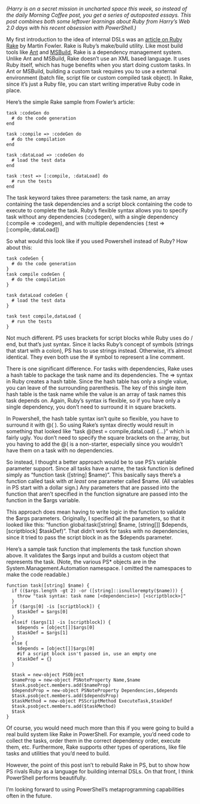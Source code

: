 *(Harry is on a secret mission in uncharted space this week, so instead
of the daily Morning Coffee post, you get a series of autoposted essays.
This post combines both some leftover learnings about Ruby from Harry’s
Web 2.0 days with his recent obsession with PowerShell.)*

My first introduction to the idea of internal DSLs was an [article on
Ruby Rake](http://martinfowler.com/articles/rake.html) by Martin Fowler.
Rake is Ruby’s make/build utility. Like most build tools like
[Ant](http://ant.apache.org/) and
[MSBuild](http://msdn2.microsoft.com/en-us/library/ms171452.aspx), Rake
is a dependency management system. Unlike Ant and MSBuild, Rake doesn’t
use an XML based language. It uses Ruby itself, which has huge benefits
when you start doing custom tasks. In Ant or MSBuild, building a custom
task requires you to use a external environment (batch file, script file
or custom compiled task object). In Rake, since it’s just a Ruby file,
you can start writing imperative Ruby code in place.

Here’s the simple Rake sample from Fowler’s article:

``` {.brush:ruby}
task :codeGen do  
  # do the code generation 
end 

task :compile => :codeGen do  
  # do the compilation 
end 

task :dataLoad => :codeGen do  
  # load the test data 
end 

task :test => [:compile, :dataLoad] do  
  # run the tests 
end
```

The task keyword takes three parameters: the task name, an array
containing the task dependencies and a script block containing the code
to execute to complete the task. Ruby’s flexible syntax allows you to
specify task without any dependencies (:codegen), with a single
dependency (:compile =\> :codegen), and with multiple dependencies
(:test =\> [:compile,:dataLoad])

So what would this look like if you used Powershell instead of Ruby? How
about this:

``` {.brush:powershell}
task codeGen {  
  # do the code generation 
}
task compile codeGen { 
  # do the compilation 
}

task dataLoad codeGen {  
  # load the test data 
}

task test compile,dataLoad { 
  # run the tests 
}
```

Not much different. PS uses brackets for script blocks while Ruby uses
do / end, but that’s just syntax. Since it lacks Ruby’s concept of
symbols (strings that start with a colon), PS has to use strings
instead. Otherwise, it’s almost identical. They even both use the \#
symbol to represent a line comment.

There is one significant difference. For tasks with dependencies, Rake
uses a hash table to package the task name and its dependencies. The =\>
syntax in Ruby creates a hash table. Since the hash table has only a
single value, you can leave of the surrounding parenthesis. The key of
this single item hash table is the task name while the value is an array
of task names this task depends on. Again, Ruby’s syntax is flexible, so
if you have only a single dependency, you don’t need to surround it in
square brackets.

In Powershell, the hash table syntax isn’t quite so flexible, you have
to surround it with @( ). So using Rake’s syntax directly would result
in something that looked like “task @(test = compile,dataLoad) {…}”
which is fairly ugly. You don’t need to specify the square brackets on
the array, but you having to add the @( is a non-starter, especially
since you wouldn’t have them on a task with no dependencies.

So instead, I thought a better approach would be to use PS’s variable
parameter support. Since all tasks have a name, the task function is
defined simply as “function task ([string] \$name)”. This basically says
there’s a function called task with *at least* one parameter called
\$name. (All variables in PS start with a dollar sign.) Any parameters
that are passed into the function that aren’t specified in the function
signature are passed into the function in the \$args variable.

This approach does mean having to write logic in the function to
validate the \$args parameters. Originally, I specified all the
parameters, so that it looked like this: “function global:task([string]
\$name, [string[]] \$depends, [scriptblock] \$taskDef)”. That didn’t
work for tasks with no dependencies, since it tried to pass the script
block in as the \$depends parameter.

Here’s a sample task function that implements the task function shown
above. It validates the \$args input and builds a custom object that
represents the task. (Note, the various PS\* objects are in the
System.Management.Automation namespace. I omitted the namespaces to make
the code readable.)

``` {.brush:powershell}
function task([string] $name) {
  if (($args.length -gt 2) -or ([string]::isnullorempty($name))) { 
    throw "task syntax: task name [<dependencies>] [<scriptblock>]"
  }               
  if ($args[0] -is [scriptblock]) {         
    $taskDef = $args[0]       
  }       
  elseif ($args[1] -is [scriptblock]) {         
    $depends = [object[]]$args[0]         
    $taskDef = $args[1]       
  }       
  else {         
    $depends = [object[]]$args[0]     
    #if a script block isn't passed in, use an empty one        
    $taskDef = {}    
  }     

  $task = new-object PSObject       
  $nameProp = new-object PSNoteProperty Name,$name       
  $task.psobject.members.add($nameProp)                
  $dependsProp = new-object PSNoteProperty Dependencies,$depends       
  $task.psobject.members.add($dependsProp)                
  $taskMethod = new-object PSScriptMethod ExecuteTask,$taskDef       
  $task.psobject.members.add($taskMethod)                
  $task     
}
```

Of course, you would need much more than this if you were going to build
a real build system like Rake in PowerShell. For example, you’d need
code to collect the tasks, order them in the correct dependency order,
execute them, etc. Furthermore, Rake supports other types of operations,
like file tasks and utilities that you’d need to build.

However, the point of this post isn’t to rebuild Rake in PS, but to show
how PS rivals Ruby as a language for building internal DSLs. On that
front, I think PowerShell performs beautifully.

I’m looking forward to using PowerShell’s metaprogramming capabilities
often in the future.
